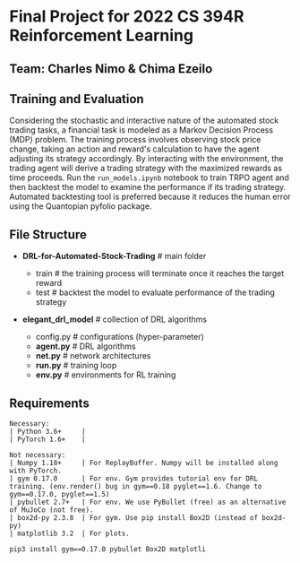 # Final Project for  2022 CS 394R Reinforcement Learning

## Team: Charles Nimo & Chima Ezeilo 

## Training and Evaluation
Considering the stochastic and interactive nature of the automated stock trading tasks, a financial task is modeled as a Markov Decision Process (MDP) problem. The training process involves observing stock price change, taking an action and reward's calculation to have the agent adjusting its strategy accordingly. By interacting with the environment, the trading agent will derive a trading strategy with the maximized rewards as time proceeds. Run the  `run_models.ipynb` notebook to train TRPO agent and then backtest the model to examine the performance if its trading strategy. Automated backtesting tool is preferred because it reduces the human error using the Quantopian pyfolio package.


## File Structure

- **DRL-for-Automated-Stock-Trading** # main folder
  - train # the training process will terminate once it reaches the target reward
  - test # backtest the model to evaluate performance of the trading strategy
  
- **elegant_drl_model** # collection of DRL algorithms
  - config.py  # configurations (hyper-parameter)
  - **agent.py**  # DRL algorithms
  - **net.py**  # network architectures 
  - **run.py**  # training loop
  - **env.py**  # environments for RL training

## Requirements

    Necessary:
    | Python 3.6+     |
    | PyTorch 1.6+    |

    Not necessary:
    | Numpy 1.18+     | For ReplayBuffer. Numpy will be installed along with PyTorch.
    | gym 0.17.0      | For env. Gym provides tutorial env for DRL training. (env.render() bug in gym==0.18 pyglet==1.6. Change to gym==0.17.0, pyglet==1.5)
    | pybullet 2.7+   | For env. We use PyBullet (free) as an alternative of MuJoCo (not free).
    | box2d-py 2.3.8  | For gym. Use pip install Box2D (instead of box2d-py)
    | matplotlib 3.2  | For plots.

    pip3 install gym==0.17.0 pybullet Box2D matplotli
